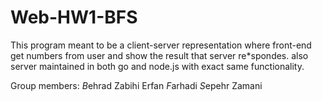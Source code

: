 # Web-HW1-BFS

This program meant to be a client-server representation where front-end get numbers from user and show the result that server re*spondes. also server maintained in both go and node.js with exact same functionality.

Group members:
*B*ehrad Zabihi
Erfan *F*arhadi
*S*epehr Zamani

